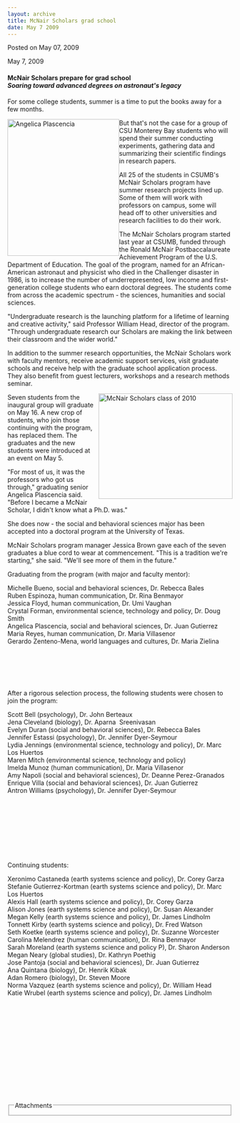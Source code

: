```yaml
---
layout: archive
title: McNair Scholars grad school
date: May 7 2009
---
```





<span class="date">Posted on May 07, 2009    </span>
<p>May 7, 2009</p>
<h4>McNair Scholars prepare for grad school<br>
<em>Soaring toward advanced degrees on astronaut&apos;s legacy</em></br></h4>
<p>For some college students, summer is a time to put the books
away for a few months.</p>
<p><img alt="Angelica Plascencia" height="306" src="http://news.csumb.edu/sites/default/files/65/igx_migrate/images/Angelica%20Plascencia%20mcnair.JPG" style="float:left" width="250">But that&apos;s not the case for a
group of CSU Monterey Bay students who will spend their summer
conducting experiments, gathering data and summarizing their
scientific findings in research papers.</img></p>
<p>All 25 of the students in CSUMB&apos;s McNair Scholars program have
summer research projects lined up. Some of them will work with
professors on campus, some will head off to other universities and
research facilities to do their work.</p>
<p>The McNair Scholars program started last year at CSUMB, funded
through the Ronald McNair Postbaccalaureate Achievement Program of
the U.S. Department of Education. The goal of the program, named
for an African-American astronaut and physicist who died in the
Challenger disaster in 1986, is to increase the number of
underrepresented, low income and first-generation college students
who earn doctoral degrees. The students come from across the
academic spectrum - the sciences, humanities and social
sciences.</p>
<p>&quot;Undergraduate research is the launching platform for a lifetime
of learning and creative activity,&quot; said Professor William Head,
director of the program. &quot;Through undergraduate research our
Scholars are making the link between their classroom and the wider
world.&quot;</p>
<p>In addition to the summer research opportunities, the McNair
Scholars work with faculty mentors, receive academic support
services, visit graduate schools and receive help with the graduate
school application process. They also benefit from guest lecturers,
workshops and a research methods seminar.</p>
<p><img alt="McNair Scholars class of 2010" height="236" src="http://news.csumb.edu/sites/default/files/65/igx_migrate/images/mcnair%20class%20of%2010.JPG" style="float:right" width="300">Seven students from the inaugural
group will graduate on May 16. A new crop of students, who join
those continuing with the program, has replaced them. The graduates
and the new students were introduced at an event on May 5.</img></p>
<p>&quot;For most of us, it was the professors who got us through,&quot;
graduating senior Angelica Plascencia said. &quot;Before I became a
McNair Scholar, I didn&apos;t know what a Ph.D. was.&quot;</p>
<p>She does now - the social and behavioral sciences major has been
accepted into a doctoral program at the University of Texas.</p>
<p>McNair Scholars program manager Jessica Brown gave each of the
seven graduates a blue cord to wear at commencement. &quot;This is a
tradition we&apos;re starting,&quot; she said. &quot;We&apos;ll see more of them in the
future.&quot;</p>
<p>Graduating from the program (with major and faculty mentor):</p>
<p>Michelle Bueno, social and behavioral sciences, Dr. Rebecca
Bales<br>
Ruben Espinoza, human communication, Dr. Rina Benmayor<br>
Jessica Floyd, human communication, Dr. Umi Vaughan<br>
Crystal Forman, environmental science, technology and policy, Dr.
Doug Smith<br>
Angelica Plascencia, social and behavioral sciences, Dr. Juan
Gutierrez<br>
Maria Reyes, human communication, Dr. Maria Villasenor<br>
Gerardo Zenteno-Mena, world languages and cultures, Dr. Maria
Zielina</br></br></br></br></br></br></p>
<p>After a rigorous selection process, the following students were
chosen to join the program:</p>
<p>Scott Bell (psychology), Dr. John Berteaux<br>
Jena Cleveland (biology), Dr. Aparna&#xA0; Sreenivasan<br>
Evelyn Duran (social and behavioral sciences), Dr. Rebecca
Bales<br>
Jennifer Estassi (psychology), Dr. Jennifer Dyer-Seymour<br>
Lydia Jennings (environmental science, technology and policy), Dr.
Marc Los Huertos<br>
Maren Mitch (environmental science, technology and policy)<br>
Imelda Munoz (human communication), Dr. Maria Villasenor<br>
Amy Napoli (social and behavioral sciences), Dr. Deanne
Perez-Granados<br>
Enrique Villa (social and behavioral sciences), Dr. Juan
Gutierrez<br>
Antron Williams (psychology), Dr. Jennifer Dyer-Seymour</br></br></br></br></br></br></br></br></br></p>
<p>Continuing students:</p>
<p>Xeronimo Castaneda (earth systems science and policy), Dr. Corey
Garza<br>
Stefanie Gutierrez-Kortman (earth systems science and policy), Dr.
Marc Los Huertos<br>
Alexis Hall (earth systems science and policy), Dr. Corey
Garza<br>
Alison Jones (earth systems science and policy), Dr. Susan
Alexander<br>
Megan Kelly (earth systems science and policy), Dr. James
Lindholm<br>
Tonnett Kirby (earth systems science and policy), Dr. Fred
Watson<br>
Seth Koetke (earth systems science and policy), Dr. Suzanne
Worcester<br>
Carolina Melendrez (human communication), Dr. Rina Benmayor<br>
Sarah Moreland (earth systems science and policy P), Dr. Sharon
Anderson<br>
Megan Neary (global studies), Dr. Kathryn Poethig<br>
Jose Pantoja (social and behavioral sciences), Dr. Juan
Gutierrez<br>
Ana Quintana (biology), Dr. Henrik Kibak<br>
Adan Romero (biology), Dr. Steven Moore<br>
Norma Vazquez (earth systems science and policy), Dr. William
Head<br>
Katie Wrubel (earth systems science and policy), Dr. James
Lindholm</br></br></br></br></br></br></br></br></br></br></br></br></br></br></p>
<fieldset class="fieldgroup group-attachments">
<legend>Attachments</legend>
<div class="field field-type-emvideo field-field-attach-video">
<div class="field-items">
<div class="field-item odd">
<div class="emvideo emvideo-video emvideo-"/>
</div>
</div>
</div>
</fieldset>





